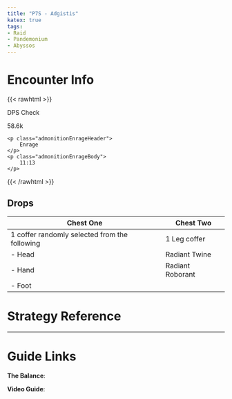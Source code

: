 ```yaml
---
title: "P7S - Adgistis"
katex: true
tags:
- Raid
- Pandemonium
- Abyssos
---
```


# Encounter Info

{{< rawhtml >}}
<div class="admonitionDiv">
	<p class="admonitionDamageHeader">
		DPS Check
	</p>
	<p class="admonitionDamageBody">
		58.6k
	</p>

	<p class="admonitionEnrageHeader">
		Enrage
	</p>
	<p class="admonitionEnrageBody">
		11:13
	</p>
</div>
{{< /rawhtml >}}

## Drops
**Chest One** | **Chest Two** 
------------ | ------------ 
1 coffer randomly selected from the following |1 Leg coffer
	- Head| Radiant Twine
	- Hand| Radiant Roborant
	- Foot| 
	
# Strategy Reference

---

# Guide Links
**The Balance**: 

**Video Guide**: 
